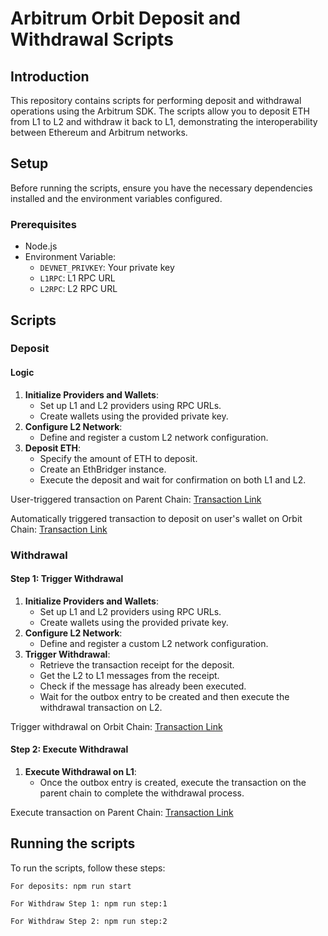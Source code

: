 # Arbitrum Orbit Deposit and Withdrawal Scripts

## Introduction

This repository contains scripts for performing deposit and withdrawal operations using the Arbitrum SDK. The scripts allow you to deposit ETH from L1 to L2 and withdraw it back to L1, demonstrating the interoperability between Ethereum and Arbitrum networks.

## Setup

Before running the scripts, ensure you have the necessary dependencies installed and the environment variables configured.

### Prerequisites

- Node.js
- Environment Variable:
  - `DEVNET_PRIVKEY`: Your private key
  - `L1RPC`: L1 RPC URL
  - `L2RPC`: L2 RPC URL

## Scripts

### Deposit

#### Logic

1. **Initialize Providers and Wallets**:
   - Set up L1 and L2 providers using RPC URLs.
   - Create wallets using the provided private key.
2. **Configure L2 Network**:
   - Define and register a custom L2 network configuration.
3. **Deposit ETH**:
   - Specify the amount of ETH to deposit.
   - Create an EthBridger instance.
   - Execute the deposit and wait for confirmation on both L1 and L2.

User-triggered transaction on Parent Chain:
[Transaction Link](https://sepolia.arbiscan.io/tx/0x717fbb8d3d59b32d952c6d0ba74e735e713ee4bc7828464413ff16133e8cf562)

Automatically triggered transaction to deposit on user's wallet on Orbit Chain:
[Transaction Link](https://arb-blueberry.gelatoscout.com/tx/0xef94b28c7336946d03fce07cf4dd3bb4d32702d299c061516b7e541a6ae50a57)

### Withdrawal

#### Step 1: Trigger Withdrawal

1. **Initialize Providers and Wallets**:
   - Set up L1 and L2 providers using RPC URLs.
   - Create wallets using the provided private key.
2. **Configure L2 Network**:
   - Define and register a custom L2 network configuration.
3. **Trigger Withdrawal**:
   - Retrieve the transaction receipt for the deposit.
   - Get the L2 to L1 messages from the receipt.
   - Check if the message has already been executed.
   - Wait for the outbox entry to be created and then execute the withdrawal transaction on L2.

Trigger withdrawal on Orbit Chain:
[Transaction Link](https://arb-blueberry.gelatoscout.com/tx/0xcc4b67573a8fd6bd8e467a315a3486e603f98dec959318f0129aa8b7d82726aa)

#### Step 2: Execute Withdrawal

1. **Execute Withdrawal on L1**:
   - Once the outbox entry is created, execute the transaction on the parent chain to complete the withdrawal process.

Execute transaction on Parent Chain:
[Transaction Link](https://sepolia.arbiscan.io/tx/0xc28fc294b482d4d77397811025bed3de5a0116eaaa1100efcf0fda18ef4f9aa0)

## Running the scripts

To run the scripts, follow these steps:

```
For deposits: npm run start
```

```
For Withdraw Step 1: npm run step:1
```

```
For Withdraw Step 2: npm run step:2
```
